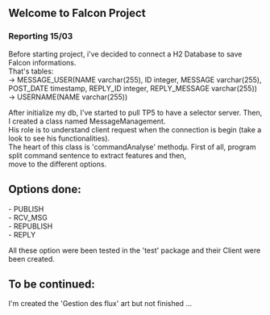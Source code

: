Welcome to Falcon Project
---

<h3>Reporting 15/03</h2>

<p>Before starting project, i've decided to connect a H2 Database to save Falcon informations.<br>
That's tables: <br>
-> MESSAGE_USER(NAME varchar(255), ID integer, MESSAGE varchar(255), POST_DATE timestamp, REPLY_ID integer, REPLY_MESSAGE varchar(255))<br>
-> USERNAME(NAME varchar(255)) <br>

After initialize my db, I've started to pull TP5 to have a selector server. Then, I created a class named MessageManagement. <br>
His role is to understand client request when the connection is begin (take a look to see his functionalities). <br>
The heart of this class is 'commandAnalyse' methodµ. First of all, program split command sentence to extract features and then, <br>
move to the different options. <br></p>

Options done: <br>
-
<p>
    - PUBLISH <br>
    - RCV_MSG <br>
    - REPUBLISH <br>
    - REPLY <br>

All these option were been tested in the 'test' package and their Client were been created.
</p>

To be continued: <br>
-

I'm created the 'Gestion des flux' art but not finished ...






